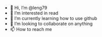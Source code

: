 - 👋 Hi, I’m @leng79
- 👀 I’m interested in read
- 🌱 I’m currently learning how to use github
- 💞️ I’m looking to collaborate on anything
- 📫 How to reach me 

<!---
leng79/leng79 is a ✨ special ✨ repository because its `README.md` (this file) appears on your GitHub profile.
You can click the Preview link to take a look at your changes.
--->

